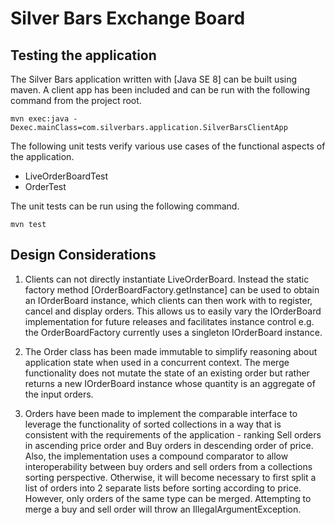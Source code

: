 Silver Bars Exchange Board
==============

Testing the application
--------------

The Silver Bars application written with [Java SE 8] can be built using maven.
A client app has been included and can be run with the following command from the project root.

    mvn exec:java -Dexec.mainClass=com.silverbars.application.SilverBarsClientApp

The following unit tests verify various use cases of the functional aspects of the application.

- LiveOrderBoardTest
- OrderTest

The unit tests can be run using the following command.

    mvn test


Design Considerations
--------------
1. Clients can not directly instantiate LiveOrderBoard. Instead the static factory method [OrderBoardFactory.getInstance] can be used to obtain an IOrderBoard instance, which clients can then work with to register, cancel and display orders. This allows us to easily vary the IOrderBoard implementation for future releases and facilitates instance control e.g. the OrderBoardFactory currently uses a singleton IOrderBoard instance.

2. The Order class has been made immutable to simplify reasoning about application state when used in a concurrent context. The merge functionality does not mutate the state of an existing order but rather returns a new IOrderBoard instance whose quantity is an aggregate of the input orders.

3. Orders have been made to implement the comparable interface to leverage the functionality of sorted collections in a way that is consistent with the requirements of the application - ranking Sell orders in ascending price order and Buy orders in descending order of price. Also, the implementation uses a compound comparator to allow interoperability between buy orders and sell orders from a collections sorting perspective. Otherwise, it will become necessary to first split a list of orders into 2 separate lists before sorting according to price. However, only orders of the same type can be merged. Attempting to merge a buy and sell order will throw an IllegalArgumentException.   






